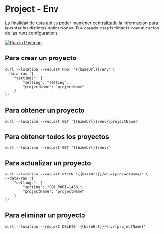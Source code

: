 # Project - Env

La finalidad de esta api es poder mantener centralizada la informacion para levantar las distintas aplicaciones.
Fue creada para facilitar la comunicacion de las runs configurations

[![Run in Postman](https://run.pstmn.io/button.svg)](https://app.getpostman.com/run-collection/7dc2e8ba886dcb14774b#?env%5B3000%5D=W3sia2V5IjoiYmFzZVVybCIsInZhbHVlIjoibG9jYWxob3N0OjMwMDAiLCJlbmFibGVkIjp0cnVlfV0=)

## Para crear un proyecto
```
curl --location --request POST '{{baseUrl}}/env' \
--data-raw '{
    "settings": {
        "setting": "setting",
        "projectName": "projectName"
    }
}'
```

## Para obtener un proyecto
```
curl --location --request GET '{{baseUrl}}/env/[projectName]'
```

## Para obtener todos los proyectos
```
curl --location --request GET '{{baseUrl}}/env/'
```

## Para actualizar un proyecto
```
curl --location --request PATCH '{{baseUrl}}/env/[projectName]' \
--data-raw '{
    "settings": {
        "setting": "SQL_PORT=1433;",
        "projectName": "projectName"
    }
}'
```

## Para eliminar un proyecto
```
curl --location --request DELETE '{{baseUrl}}/env/[projectName]'
```
